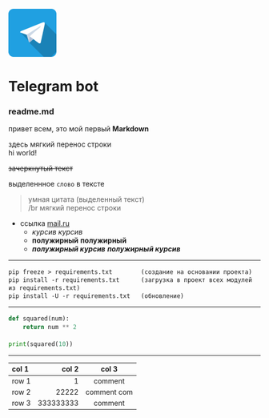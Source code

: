 ![](telegram.png)
# Telegram bot
### readme.md
привет всем, это мой первый **Markdown**

здесь мягкий перенос строки </br> hi world! 

~~зачеркнутый текст~~

выделеннное `слово` в тексте

> умная цитата (выделенный текст) </br>
> /br мягкий перенос строки

- ссылка [mail.ru](https://mail.ru)
   - _курсив_  *курсив*
   - __полужирный__ **полужирный**
   - ___полужирный курсив___  ***полужирный курсив***
---
```commandline
pip freeze > requirements.txt        (создание на основании проекта)
pip install -r requirements.txt      (загрузка в проект всех модулей из requirements.txt)
pip install -U -r requirements.txt   (обновление)
```
---
```python
def squared(num):
    return num ** 2

print(squared(10))
```
---

| col 1 |     col 2 |    col 3    |
|:------|----------:|:-----------:|
| row 1 |         1 |   comment   |
| row 2 |     22222 | comment com |
| row 3 | 333333333 |   comment   |

